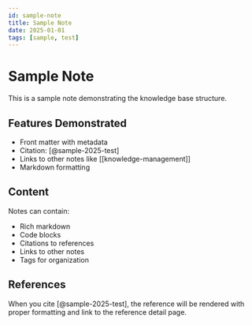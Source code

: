 ```yaml
---
id: sample-note
title: Sample Note
date: 2025-01-01
tags: [sample, test]
---
```


# Sample Note

This is a sample note demonstrating the knowledge base structure.

## Features Demonstrated

- Front matter with metadata
- Citation: [@sample-2025-test]
- Links to other notes like [[knowledge-management]]
- Markdown formatting

## Content

Notes can contain:

- Rich markdown
- Code blocks
- Citations to references
- Links to other notes
- Tags for organization

## References

When you cite [@sample-2025-test], the reference will be rendered with proper formatting and link to the reference detail page.
